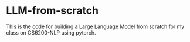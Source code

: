 # LLM-from-scratch
This is the code for building a Large Language Model from scratch for my class on CS6200-NLP using pytorch. 
